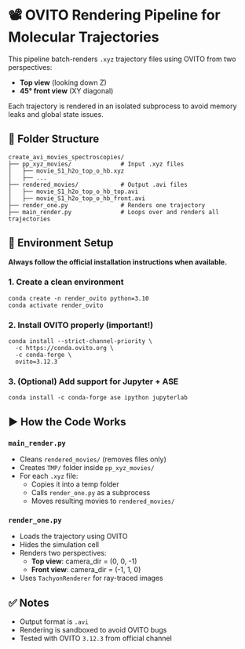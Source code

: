 <h1>📽️ OVITO Rendering Pipeline for Molecular Trajectories</h1>

<p>This pipeline batch-renders <code>.xyz</code> trajectory files using OVITO from two perspectives:</p>
<ul>
  <li><strong>Top view</strong> (looking down Z)</li>
  <li><strong>45° front view</strong> (XY diagonal)</li>
</ul>

<p>Each trajectory is rendered in an isolated subprocess to avoid memory leaks and global state issues.</p>

<h2>📁 Folder Structure</h2>
<pre><code>create_avi_movies_spectroscopies/
├── pp_xyz_movies/              # Input .xyz files
│   ├── movie_S1_h2o_top_o_hb.xyz
│   ├── ...
├── rendered_movies/            # Output .avi files
│   ├── movie_S1_h2o_top_o_hb_top.avi
│   ├── movie_S1_h2o_top_o_hb_front.avi
├── render_one.py               # Renders one trajectory
├── main_render.py              # Loops over and renders all trajectories
</code></pre>

<h2>🧪 Environment Setup</h2>

<p><strong>Always follow the official installation instructions when available.</strong></p>

<h3>1. Create a clean environment</h3>
<pre><code>conda create -n render_ovito python=3.10
conda activate render_ovito
</code></pre>

<h3>2. Install OVITO properly (important!)</h3>
<pre><code>conda install --strict-channel-priority \
  -c https://conda.ovito.org \
  -c conda-forge \
  ovito=3.12.3
</code></pre>

<h3>3. (Optional) Add support for Jupyter + ASE</h3>
<pre><code>conda install -c conda-forge ase ipython jupyterlab
</code></pre>

<h2>▶️ How the Code Works</h2>

<h3><code>main_render.py</code></h3>
<ul>
  <li>Cleans <code>rendered_movies/</code> (removes files only)</li>
  <li>Creates <code>TMP/</code> folder inside <code>pp_xyz_movies/</code></li>
  <li>For each <code>.xyz</code> file:
    <ul>
      <li>Copies it into a temp folder</li>
      <li>Calls <code>render_one.py</code> as a subprocess</li>
      <li>Moves resulting movies to <code>rendered_movies/</code></li>
    </ul>
  </li>
</ul>

<h3><code>render_one.py</code></h3>
<ul>
  <li>Loads the trajectory using OVITO</li>
  <li>Hides the simulation cell</li>
  <li>Renders two perspectives:
    <ul>
      <li><strong>Top view</strong>: camera_dir = (0, 0, -1)</li>
      <li><strong>Front view</strong>: camera_dir = (-1, 1, 0)</li>
    </ul>
  </li>
  <li>Uses <code>TachyonRenderer</code> for ray-traced images</li>
</ul>

<h2>✅ Notes</h2>
<ul>
  <li>Output format is <code>.avi</code></li>
  <li>Rendering is sandboxed to avoid OVITO bugs</li>
  <li>Tested with OVITO <code>3.12.3</code> from official channel</li>
</ul>
</body>
</html>
